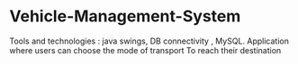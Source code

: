 # Vehicle-Management-System
Tools and technologies : java swings, DB connectivity , MySQL.
Application where  users can choose the mode of transport 
To  reach their destination 
